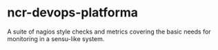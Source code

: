 # ncr-devops-platforma
A suite of nagios style checks and metrics covering the basic needs for monitoring in a sensu-like system.
